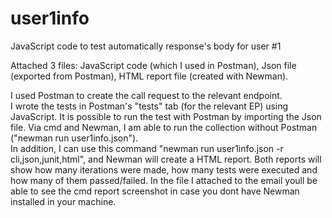 # user1info
JavaScript code to test automatically response's body for user #1

Attached 3 files: JavaScript code (which I used in Postman), Json file (exported from Postman), HTML report file (created with Newman).

I used Postman to create the call request to the relevant endpoint.  
I wrote the tests in Postman's "tests" tab (for the relevant EP) using JavaScript. 
It is possible to run the test with Postman by importing the Json file.
Via cmd and Newman, I am able to run the collection without Postman ("newman run user1info.json").  
In addition, I can use this command "newman run user1info.json -r cli,json,junit,html", and Newman will create a HTML report. 
Both reports will show how many iterations were made, how many tests were executed and how many of them passed/failed.
In the file I attached to the email youll be able to see the cmd report screenshot in case you dont have Newman installed in your machine.
